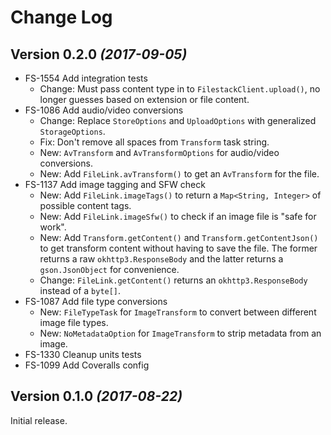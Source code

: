 Change Log
==========

Version 0.2.0 *(2017-09-05)*
----------------------------

 * FS-1554 Add integration tests
    * Change: Must pass content type in to `FilestackClient.upload()`, no longer guesses based on
      extension or file content.
 * FS-1086 Add audio/video conversions
    * Change: Replace `StoreOptions` and `UploadOptions` with generalized `StorageOptions`.
    * Fix: Don't remove all spaces from `Transform` task string.
    * New: `AvTransform` and `AvTransformOptions` for audio/video conversions.
    * New: Add `FileLink.avTransform()` to get an `AvTransform` for the file.
 * FS-1137 Add image tagging and SFW check
    * New: Add `FileLink.imageTags()` to return a `Map<String, Integer>` of possible content tags.
    * New: Add `FileLink.imageSfw()` to check if an image file is "safe for work".
    * New: Add `Transform.getContent()` and `Transform.getContentJson()` to get transform content
      without having to save the file. The former returns a raw `okhttp3.ResponseBody` and the
      latter returns a `gson.JsonObject` for convenience.
    * Change: `FileLink.getContent()` returns an `okhttp3.ResponseBody` instead of a `byte[]`.   
 * FS-1087 Add file type conversions
    * New: `FileTypeTask` for `ImageTransform` to convert between different image file types.
    * New: `NoMetadataOption` for `ImageTransform` to strip metadata from an image.
 * FS-1330 Cleanup units tests
 * FS-1099 Add Coveralls config

Version 0.1.0 *(2017-08-22)*
----------------------------

Initial release.
